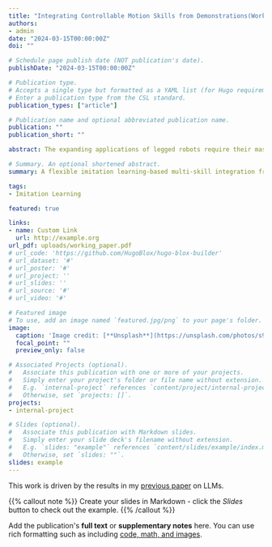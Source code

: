 ```yaml
---
title: "Integrating Controllable Motion Skills from Demonstrations(Working paper)"
authors:
- admin
date: "2024-03-15T00:00:00Z"
doi: ""

# Schedule page publish date (NOT publication's date).
publishDate: "2024-03-15T00:00:00Z"

# Publication type.
# Accepts a single type but formatted as a YAML list (for Hugo requirements).
# Enter a publication type from the CSL standard.
publication_types: ["article"]

# Publication name and optional abbreviated publication name.
publication: ""
publication_short: ""

abstract: The expanding applications of legged robots require their mastery of versatile motion skills. Correspondingly, researchers must address the challenge of integrating multiple diverse motion skills into controllers. While existing reinforcement learning (RL)-based approaches have achieved notable success in multi-skill integration for legged robots, these methods often require intricate reward engineering or are restricted to integrating a predefined set of motion skills constrained by specific task objectives, resulting in limited flexibility. In this work, we introduce a flexible multi-skill integration framework named Controllable Skills Integration (CSI). CSI enables the integration of a diverse set of motion skills with varying styles into a single policy without the need for complex reward tuning. Furthermore, in a hierarchical control manner, the trained low-level policy can be coupled with a high-level Natural Language Inference (NLI) module to enable preliminary language-directed skill control. Our experiments demonstrate that CSI can flexibly integrate a diverse array of motion skills more comprehensively and facilitate the transitions between different skills. Additionally, CSI exhibits good scalability as the number of motion skills to be integrated increases significantly.

# Summary. An optional shortened abstract.
summary: A flexible imitation learning-based multi-skill integration framework for legged robots.

tags:
- Imitation Learning

featured: true

links:
- name: Custom Link
  url: http://example.org
url_pdf: uploads/working_paper.pdf
# url_code: 'https://github.com/HugoBlox/hugo-blox-builder'
# url_dataset: '#'
# url_poster: '#'
# url_project: ''
# url_slides: ''
# url_source: '#'
# url_video: '#'

# Featured image
# To use, add an image named `featured.jpg/png` to your page's folder. 
image:
  caption: 'Image credit: [**Unsplash**](https://unsplash.com/photos/s9CC2SKySJM)'
  focal_point: ""
  preview_only: false

# Associated Projects (optional).
#   Associate this publication with one or more of your projects.
#   Simply enter your project's folder or file name without extension.
#   E.g. `internal-project` references `content/project/internal-project/index.md`.
#   Otherwise, set `projects: []`.
projects:
- internal-project

# Slides (optional).
#   Associate this publication with Markdown slides.
#   Simply enter your slide deck's filename without extension.
#   E.g. `slides: "example"` references `content/slides/example/index.md`.
#   Otherwise, set `slides: ""`.
slides: example
---
```


This work is driven by the results in my [previous paper](/publication/conference-paper/) on LLMs.

{{% callout note %}}
Create your slides in Markdown - click the *Slides* button to check out the example.
{{% /callout %}}

Add the publication's **full text** or **supplementary notes** here. You can use rich formatting such as including [code, math, and images](https://docs.hugoblox.com/content/writing-markdown-latex/).
